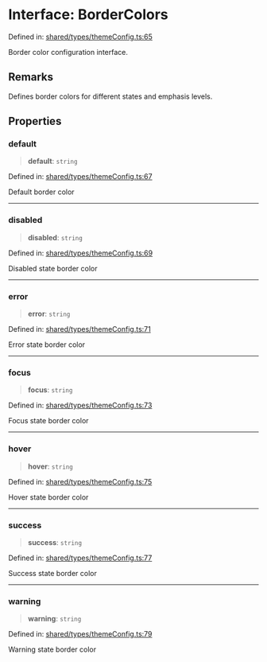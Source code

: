 # Interface: BorderColors

Defined in: [shared/types/themeConfig.ts:65](https://github.com/Nick2bad4u/Uptime-Watcher/blob/main/shared/types/themeConfig.ts#L65)

Border color configuration interface.

## Remarks

Defines border colors for different states and emphasis levels.

## Properties

### default

> **default**: `string`

Defined in: [shared/types/themeConfig.ts:67](https://github.com/Nick2bad4u/Uptime-Watcher/blob/main/shared/types/themeConfig.ts#L67)

Default border color

***

### disabled

> **disabled**: `string`

Defined in: [shared/types/themeConfig.ts:69](https://github.com/Nick2bad4u/Uptime-Watcher/blob/main/shared/types/themeConfig.ts#L69)

Disabled state border color

***

### error

> **error**: `string`

Defined in: [shared/types/themeConfig.ts:71](https://github.com/Nick2bad4u/Uptime-Watcher/blob/main/shared/types/themeConfig.ts#L71)

Error state border color

***

### focus

> **focus**: `string`

Defined in: [shared/types/themeConfig.ts:73](https://github.com/Nick2bad4u/Uptime-Watcher/blob/main/shared/types/themeConfig.ts#L73)

Focus state border color

***

### hover

> **hover**: `string`

Defined in: [shared/types/themeConfig.ts:75](https://github.com/Nick2bad4u/Uptime-Watcher/blob/main/shared/types/themeConfig.ts#L75)

Hover state border color

***

### success

> **success**: `string`

Defined in: [shared/types/themeConfig.ts:77](https://github.com/Nick2bad4u/Uptime-Watcher/blob/main/shared/types/themeConfig.ts#L77)

Success state border color

***

### warning

> **warning**: `string`

Defined in: [shared/types/themeConfig.ts:79](https://github.com/Nick2bad4u/Uptime-Watcher/blob/main/shared/types/themeConfig.ts#L79)

Warning state border color
